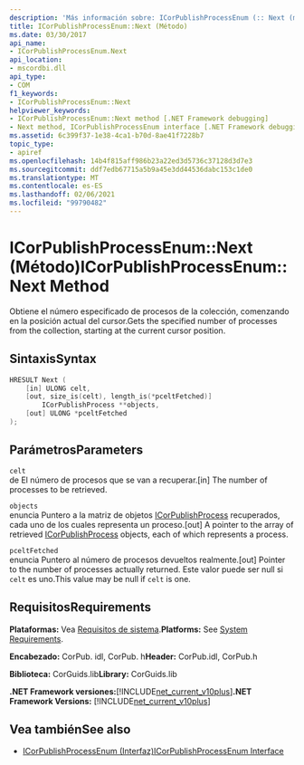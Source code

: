 ```yaml
---
description: 'Más información sobre: ICorPublishProcessEnum (:: Next (método)'
title: ICorPublishProcessEnum::Next (Método)
ms.date: 03/30/2017
api_name:
- ICorPublishProcessEnum.Next
api_location:
- mscordbi.dll
api_type:
- COM
f1_keywords:
- ICorPublishProcessEnum::Next
helpviewer_keywords:
- ICorPublishProcessEnum::Next method [.NET Framework debugging]
- Next method, ICorPublishProcessEnum interface [.NET Framework debugging]
ms.assetid: 6c399f37-1e38-4ca1-b70d-8ae41f7228b7
topic_type:
- apiref
ms.openlocfilehash: 14b4f815aff986b23a22ed3d5736c37128d3d7e3
ms.sourcegitcommit: ddf7edb67715a5b9a45e3dd44536dabc153c1de0
ms.translationtype: MT
ms.contentlocale: es-ES
ms.lasthandoff: 02/06/2021
ms.locfileid: "99790482"
---
```

# <a name="icorpublishprocessenumnext-method"></a><span data-ttu-id="22561-103">ICorPublishProcessEnum::Next (Método)</span><span class="sxs-lookup"><span data-stu-id="22561-103">ICorPublishProcessEnum::Next Method</span></span>

<span data-ttu-id="22561-104">Obtiene el número especificado de procesos de la colección, comenzando en la posición actual del cursor.</span><span class="sxs-lookup"><span data-stu-id="22561-104">Gets the specified number of processes from the collection, starting at the current cursor position.</span></span>  
  
## <a name="syntax"></a><span data-ttu-id="22561-105">Sintaxis</span><span class="sxs-lookup"><span data-stu-id="22561-105">Syntax</span></span>  
  
```cpp  
HRESULT Next (  
    [in] ULONG celt,  
    [out, size_is(celt), length_is(*pceltFetched)]  
        ICorPublishProcess **objects,  
    [out] ULONG *pceltFetched  
);  
```  
  
## <a name="parameters"></a><span data-ttu-id="22561-106">Parámetros</span><span class="sxs-lookup"><span data-stu-id="22561-106">Parameters</span></span>  

 `celt`  
 <span data-ttu-id="22561-107">de El número de procesos que se van a recuperar.</span><span class="sxs-lookup"><span data-stu-id="22561-107">[in] The number of processes to be retrieved.</span></span>  
  
 `objects`  
 <span data-ttu-id="22561-108">enuncia Puntero a la matriz de objetos [ICorPublishProcess](icorpublishprocess-interface.md) recuperados, cada uno de los cuales representa un proceso.</span><span class="sxs-lookup"><span data-stu-id="22561-108">[out] A pointer to the array of retrieved [ICorPublishProcess](icorpublishprocess-interface.md) objects, each of which represents a process.</span></span>  
  
 `pceltFetched`  
 <span data-ttu-id="22561-109">enuncia Puntero al número de procesos devueltos realmente.</span><span class="sxs-lookup"><span data-stu-id="22561-109">[out] Pointer to the number of processes actually returned.</span></span> <span data-ttu-id="22561-110">Este valor puede ser null si `celt` es uno.</span><span class="sxs-lookup"><span data-stu-id="22561-110">This value may be null if `celt` is one.</span></span>  
  
## <a name="requirements"></a><span data-ttu-id="22561-111">Requisitos</span><span class="sxs-lookup"><span data-stu-id="22561-111">Requirements</span></span>  

 <span data-ttu-id="22561-112">**Plataformas:** Vea [Requisitos de sistema](../../get-started/system-requirements.md).</span><span class="sxs-lookup"><span data-stu-id="22561-112">**Platforms:** See [System Requirements](../../get-started/system-requirements.md).</span></span>  
  
 <span data-ttu-id="22561-113">**Encabezado:** CorPub. idl, CorPub. h</span><span class="sxs-lookup"><span data-stu-id="22561-113">**Header:** CorPub.idl, CorPub.h</span></span>  
  
 <span data-ttu-id="22561-114">**Biblioteca:** CorGuids.lib</span><span class="sxs-lookup"><span data-stu-id="22561-114">**Library:** CorGuids.lib</span></span>  
  
 <span data-ttu-id="22561-115">**.NET Framework versiones:**[!INCLUDE[net_current_v10plus](../../../../includes/net-current-v10plus-md.md)]</span><span class="sxs-lookup"><span data-stu-id="22561-115">**.NET Framework Versions:** [!INCLUDE[net_current_v10plus](../../../../includes/net-current-v10plus-md.md)]</span></span>  
  
## <a name="see-also"></a><span data-ttu-id="22561-116">Vea también</span><span class="sxs-lookup"><span data-stu-id="22561-116">See also</span></span>

- [<span data-ttu-id="22561-117">ICorPublishProcessEnum (Interfaz)</span><span class="sxs-lookup"><span data-stu-id="22561-117">ICorPublishProcessEnum Interface</span></span>](icorpublishprocessenum-interface.md)
